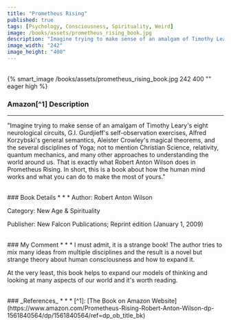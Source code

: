 ```yaml
---
title: "Prometheus Rising"
published: true
tags: [Psychology, Consciousness, Spirituality, Weird]
image: /books/assets/prometheus_rising_book.jpg
description: "Imagine trying to make sense of an amalgam of Timothy Leary's eight neurological circuits, G.I. Gurdjieff's self-observation exercises, Alfred Korzybski's general semantics, Aleister Crowley's magical theorems, and the several disciplines of Yoga; not to mention Christian Science, relativity, quantum mechanics, and many other approaches to understanding the world around us. That is exactly what Robert Anton Wilson does in Prometheus Rising. In short, this is a book about how the human mind works and what you can do to make the most of yours."
image_width: "242"
image_height: "400"
---
```


<br>
{% smart_image /books/assets/prometheus_rising_book.jpg 242 400 "" eager high %}
<br>

### Amazon[^1] Description
* * *
"Imagine trying to make sense of an amalgam of Timothy Leary's eight neurological circuits, G.I. Gurdjieff's self-observation exercises, Alfred Korzybski's general semantics, Aleister Crowley's magical theorems, and the several disciplines of Yoga; not to mention Christian Science, relativity, quantum mechanics, and many other approaches to understanding the world around us. That is exactly what Robert Anton Wilson does in Prometheus Rising. In short, this is a book about how the human mind works and what you can do to make the most of yours."

<br>
### Book Details
* * *
Author: Robert Anton Wilson

Category: New Age & Spirituality

Publisher: New Falcon Publications; Reprint edition (January 1, 2009)

<br>
### My Comment
* * *
I must admit, it is a strange book! The author tries to mix many ideas from multiple disciplines and the result is a novel but strange theory about human consciousness and how to expand it.

At the very least, this book helps to expand our models of thinking and looking at many aspects of our world and it's worth reading.

<br>
### _References_
* * *
[^1]: [The Book on Amazon Website](https://www.amazon.com/Prometheus-Rising-Robert-Anton-Wilson-dp-1561840564/dp/1561840564/ref=dp_ob_title_bk)
